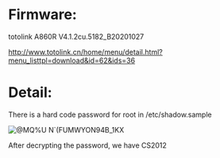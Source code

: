 # Firmware:
totolink A860R V4.1.2cu.5182_B20201027

http://www.totolink.cn/home/menu/detail.html?menu_listtpl=download&id=62&ids=36

# Detail:
There is a hard code password for root in /etc/shadow.sample

![@MQ%U N`(FUMWYON94B_1KX](https://user-images.githubusercontent.com/84966968/183253801-b1385b34-6799-471a-9862-8043280d901c.png)

After decrypting the password, we have CS2012
